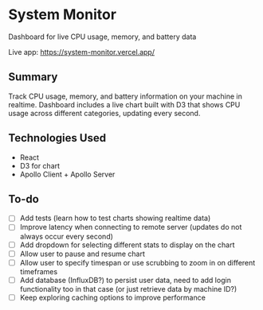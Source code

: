 # System Monitor
Dashboard for live CPU usage, memory, and battery data

Live app: https://system-monitor.vercel.app/

## Summary

Track CPU usage, memory, and battery information on your machine in realtime. Dashboard includes a live chart built with D3 that shows CPU usage across different categories, updating every second. 

## Technologies Used

* React 
* D3 for chart
* Apollo Client + Apollo Server

## To-do

- [ ] Add tests (learn how to test charts showing realtime data)
- [ ] Improve latency when connecting to remote server (updates do not always occur every second)
- [ ] Add dropdown for selecting different stats to display on the chart
- [ ] Allow user to pause and resume chart
- [ ] Allow user to specify timespan or use scrubbing to zoom in on different timeframes
- [ ] Add database (InfluxDB?) to persist user data, need to add login functionality too in that case (or just retrieve data by machine ID?)
- [ ] Keep exploring caching options to improve performance

